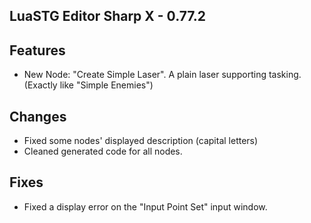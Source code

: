 ﻿## LuaSTG Editor Sharp X - 0.77.2
## Features

* New Node: "Create Simple Laser". A plain laser supporting tasking. (Exactly like "Simple Enemies")

## Changes

* Fixed some nodes' displayed description (capital letters)
* Cleaned generated code for all nodes.

## Fixes

* Fixed a display error on the "Input Point Set" input window.